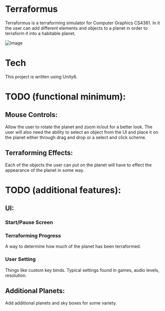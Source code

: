 # Terraformus
Terraformus is a terraforming simulator for Computer Graphics CS4361.
In it the user can add different elements and objects to a planet in order to terraform it into a habitable planet.

![image](https://github.com/user-attachments/assets/8fc2dd8a-d6b4-4587-99f8-f4c7cbeb77ac)


# Tech
This project is written using Unity6.

# TODO (functional minimum):
## Mouse Controls:
Allow the user to rotate the planet and zoom in/out for a better look.
The user will also need the ability to select an object from the UI and place it on the planet either through drag and drop or a select and click scheme.

## Terraforming Effects:
Each of the objects the user can put on the planet will have to effect the appearance of the planet in some way.

# TODO (additional features):
## UI:
### Start/Pause Screen
### Terraforming Progress
A way to determine how much of the planet has been terraformed.
### User Setting
Things like custom key binds. Typical settings found in games, audio levels, resolution.

## Additional Planets:
Add additional planets and sky boxes for some variety.
